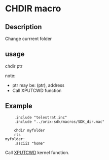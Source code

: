 # CHDIR macro

## Description

Change currrent folder

## usage

chdir ptr

note:

* ptr may be: (ptr), address
* Call XPUTCWD function

## Example

```ca65
    .include "telestrat.inc"
    .include "../orix-sdk/macros/SDK_dir.mac"

    chdir myfolder
    rts
myfolder:
    .asciiz "home"
```

Call [XPUTCWD](../../../developer_manual/kernel/primitives/xputcwd) kernel function.
